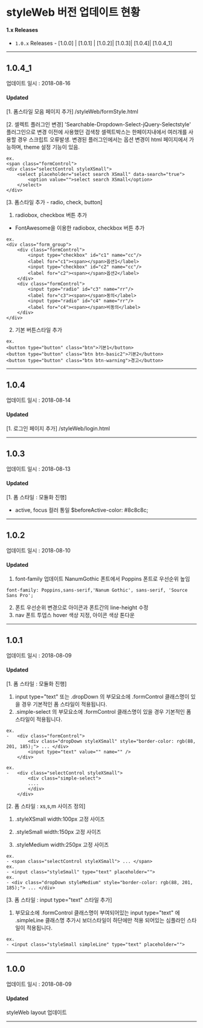 # styleWeb 버전 업데이트 현황

#### 1.x Releases
- `1.0.x` Releases - [1.0.0] | [1.0.1] | [1.0.2]| [1.0.3]| [1.0.4]| [1.0.4_1]

---
## 1.0.4_1

업데이트 일시 : 2018-08-16

#### Updated
[1. 폼스타일 모음 페이지 추가]
/styleWeb/formStyle.html

[2. 셀렉트 플러그인 변경]
'Searchable-Dropdown-Select-jQuery-Selectstyle' 플러그인으로 변경
이전에 사용했던 검색창 셀렉트박스는 한페이지내에서 여러개를 사용할 경우 스크립트 오류발생.
변경된 플러그인에서는 옵션 변경이 html 페이지에서 가능하며, theme 설정 기능이 있음.
```
ex.
<span class="formControl">
<div class="selectControl styleXSmall">
    <select placeholder="select search XSmall" data-search="true">
        <option value="">select search XSmall</option>
    </select>
</div>

```
[3. 폼스타일 추가 - radio, check, button]
1) radiobox, checkbox 버튼 추가
- FontAwesome을 이용한 radiobox, checkbox 버튼 추가 
```
ex.
<div class="form_group">
    <div class="formControl">
        <input type="checkbox" id="c1" name="cc"/>
        <label for="c1"><span></span>옵션1</label>
        <input type="checkbox" id="c2" name="cc"/>
        <label for="c2"><span></span>옵션2</label>
    </div>
    <div class="formControl">
        <input type="radio" id="c3" name="rr"/>
        <label for="c3"><span></span>동의</label>
        <input type="radio" id="c4" name="rr"/>
        <label for="c4"><span></span>비동의</label>
    </div>
</div>
```
2) 기본 버튼스타일 추가

```
ex.
<button type="button" class="btn">기본1</button>
<button type="button" class="btn btn-basic2">기본2</button>
<button type="button" class="btn btn-warning">경고</button>
```
---
## 1.0.4

업데이트 일시 : 2018-08-14

#### Updated
[1. 로그인 페이지 추가]
/styleWeb/login.html

---
## 1.0.3

업데이트 일시 : 2018-08-13

#### Updated
[1. 폼 스타일 : 모듈화 진행]
- active, focus 컬러 통일 
$beforeActive-color: #8c8c8c;


---

## 1.0.2

업데이트 일시 : 2018-08-10

#### Updated
1) font-family 업데이트 
NanumGothic 폰트에서 Poppins 폰트로 우선순위 높임
```
font-family: Poppins,sans-serif,'Nanum Gothic', sans-serif, 'Source Sans Pro';
```
2) 폰트 우선순위 변경으로 아이콘과 폰트간의 line-height 수정
3) nav 폰트 투뎁스 hover 색상 지정, 아이콘 색상 톤다운
---

## 1.0.1

업데이트 일시 : 2018-08-09

#### Updated
[1. 폼 스타일 : 모듈화 진행]
1) input type="text" 또는 .dropDown 의 부모요소에 .formControl 클래스명이 있을 경우 기본적인  폼 스타일이 적용됩니다.
2) .simple-select 의 부모요소에 .formControl 클래스명이 있을 경우 기본적인  폼 스타일이 적용됩니다.
```
ex.
-   <div class="formControl">
        <div class="dropDown styleXSmall" style="border-color: rgb(88, 201, 185);"> ... </div>
        <input type="text" value="" name="" />
    </div>

ex.
-   <div class="selectControl styleXSmall">
        <div class="simple-select">
        ....
        </div>
    </div>
```    
[2. 폼 스타일 : xs,s,m 사이즈 정의]
1) .styleXSmall 
width:100px 고정 사이즈

2) .styleSmall
width:150px 고정 사이즈

3) .styleMedium
width:250px 고정 사이즈

```
ex.
- <span class="selectControl styleXSmall"> ... </span>
ex.
- <input class="styleSmall" type="text" placeholder="">
ex.
- <div class="dropDown styleMedium" style="border-color: rgb(88, 201, 185);"> ... </div>
```

[3. 폼 스타일 : input type="text" 스타일 추가]
1) 부모요소에 .formControl 클래스명이 부여되어있는 input type="text" 에 .simpleLine 클래스명 추가시 보더스타일이 하단에만 적용 되어있는 심플라인 스타일이 적용됩니다.

```
ex.
- <input class="styleSmall simpleLine" type="text" placeholder="">
```


---
## 1.0.0

업데이트 일시 : 2018-08-09

#### Updated
styleWeb layout 업데이트 

---
